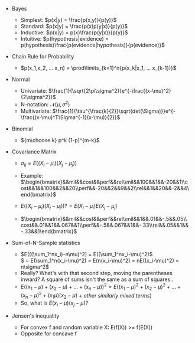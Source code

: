* Bayes
  * Simplest: $p(x|y) = \frac{p(x,y)}{p(y)}$
  * Standard: $p(x|y) = \frac{p(x)p(y|x)}{p(y)}$
  * Inductive: $p(x|y) = p(x)\frac{p(y|x)}{p(y)}$
  * Intuitive: $p(hypothesis|evidence) = p(hypothesis)\frac{p(evidence|hypothesis)}{p(evidence)}$

* Chain Rule for Probability
  * $p(x_1,x_2, ... x_n) = \prod\limits_{k=1}^n{p(x_k|x_1, ... x_{k-1})}$

* Normal
  * Univariate: $\frac{1}{\sqrt{2\pi\sigma^2}}e^{-\frac{(x-\mu)^2}{2\sigma^2}}$
  * N-notation: $\mathcal{N}(\mu, \sigma^2)$
  * Multivariate: $\frac{1}{\tau^{\frac{k}{2}}\sqrt{det(\Sigma)}}e^{-\frac{(x-\mu)^T\Sigma^{-1}(x-\mu)}{2}}$

* Binomial
  * ${m\choose k} p^k (1-p)^{m-k}$

* Covariance Matrix
  * $\sigma_{ij} = E((X_i - \mu_i)(X_j - \mu_j))$
  * Example:  $\begin{bmatrix}&&mil&&cost&&perf&&rel\\mil&&100&&1&&-20&&1\\cost&&1&&100&&2&&20\\perf&&-20&&2&&9&&2\\rel&&1&&20&&-2&&4\end{bmatrix}$

  *  $E((X_i-\mu_i)(X_j-\mu_j)) ?= E(X_i-\mu_i)E(X_j-\mu_j)$

  * $\begin{bmatrix}&&mil&&cost&&perf&&rel\\mil&&1&&.01&&-.5&&.05\\cost&&.01&&1&&.067&&1\\perf&&-.5&&.067&&1&&-.33\\rel&&.05&&1&&-.33&&1\end{bmatrix}$

* Sum-of-N-Sample statistics
  * $E(((\sum_1^nx_i)-n\mu)^2) = E((\sum_1^nx_i-\mu)^2)$\
  $ = E(\sum_1^n(x_i-\mu)^2) = E(n(x_i-\mu)^2) = nE((x_i-\mu)^2) = n\sigma^2$
  * Really?  What's with that second step, moving the parentheses inward?  A square of sums isn't the same as a sum of squares..
  * $E((x_1-\mu)+(x_2-\mu)+...+(x_n-\mu))^2 = E((x_1 - \mu)^2 + (x_2-\mu)^2 + ... + (x_n-\mu)^2 + (x_1\mu)(x_2-\mu)$ + *other similarly mixed terms*)
  * So, what is $E(x_i-\mu)(x_j-\mu)$?

* Jensen's inequality
  * For convex f and random variable X: E(f(X)) >= f(E(X))
  * Opposite for concave f
